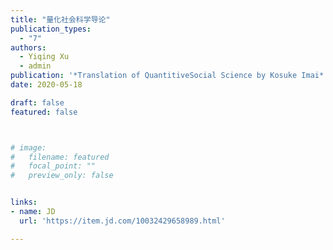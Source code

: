```yaml
---
title: "量化社会科学导论"
publication_types:
  - "7"
authors:
  - Yiqing Xu 
  - admin
publication: '*Translation of QuantitiveSocial Science by Kosuke Imai*'
date: 2020-05-18

draft: false
featured: false



# image:
#   filename: featured
#   focal_point: ""
#   preview_only: false


links:
- name: JD
  url: 'https://item.jd.com/10032429658989.html'

---
```


<!-- ![screen reader text](Nonlinear.jpg "caption") -->